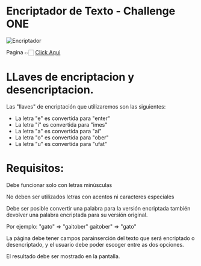 # Encriptador de Texto - Challenge ONE

![Encriptador](https://user-images.githubusercontent.com/125604505/221387735-99431c76-4eb8-48e6-ba6c-f01c61ec0760.png)

Pagina 👉🏻 [Click Aqui](https://jorsdg.github.io/Encriptador-De-Texto-Challenge-ONE/)

# LLaves de encriptacion y desencriptacion.
Las "llaves" de encriptación que utilizaremos son las siguientes:

- La letra "e" es convertida para "enter"
- La letra "i" es convertida para "imes"
- La letra "a" es convertida para "ai"
- La letra "o" es convertida para "ober"
- La letra "u" es convertida para "ufat"

# Requisitos:

Debe funcionar solo con letras minúsculas

No deben ser utilizados letras con acentos ni caracteres especiales

Debe ser posible convertir una palabra para la versión encriptada también devolver una palabra encriptada para su versión original.

Por ejemplo:
"gato" => "gaitober"
gaitober" => "gato"

La página debe tener campos parainserción del texto que será encriptado o desencriptado, y el usuario debe poder escoger entre as dos opciones.

El resultado debe ser mostrado en la pantalla.
